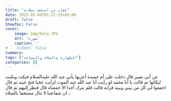 ```yaml
---
title: "عقاب من استخف بصلاته"
date: 2023-05-04T01:21:13+03:00
draft: false
ShowToc: False
cover:
    image: img/hala.JPG
    alt: 'صورة'
    caption: ''
#    hidden: false
summary: 
tags: ["الطهارة والصلاة والمساجد"]
categories: []
---
```

عن أبي بصير قال دخلت على أم حميدة أعزيها
بأبي عبد الله عليه‌السلام فبكت وبكيت لبكائها ثم قالت يا أبا محمد لو رأيت أبا
عبد الله عند الموت لرأيت عجبا فتح عينه ثم قال اجمعوا لي كل من بيني
وبينه قرابة قالت فلم نترك أحدا الا جمعناه قال فنظر إليهم ثم قال : ان
شفاعتنا لا تنال مستخفا بالصلاة.


